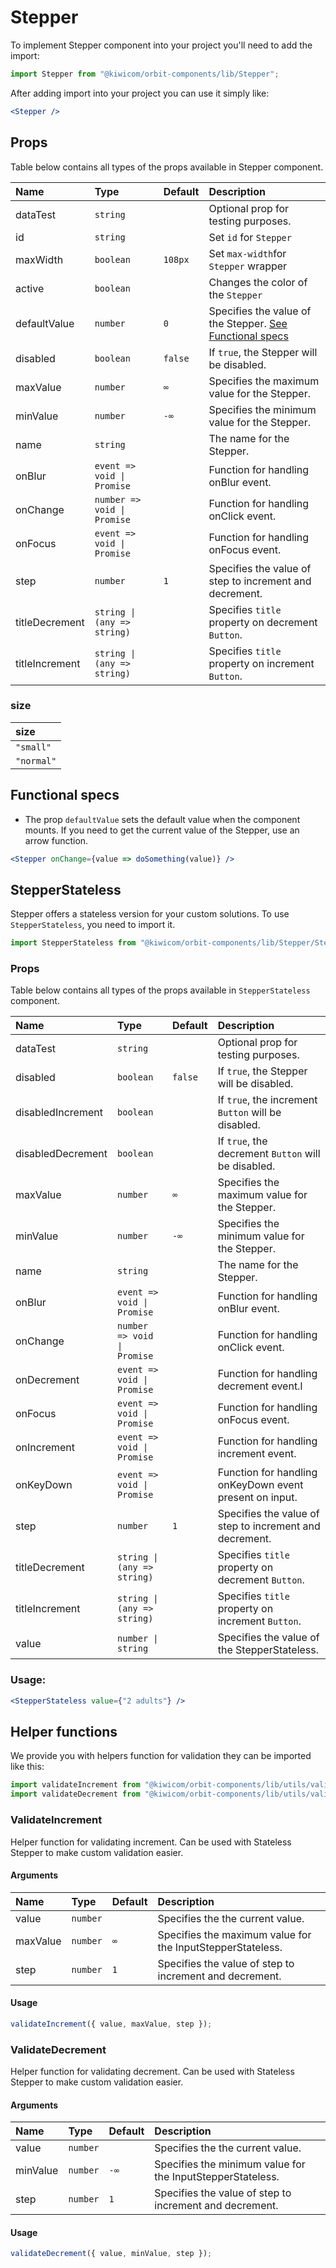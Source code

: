 # Stepper

To implement Stepper component into your project you'll need to add the import:

```jsx
import Stepper from "@kiwicom/orbit-components/lib/Stepper";
```

After adding import into your project you can use it simply like:

```jsx
<Stepper />
```

## Props

Table below contains all types of the props available in Stepper component.

| Name           | Type                        | Default | Description                                                                   |
| :------------- | :-------------------------- | :------ | :---------------------------------------------------------------------------- |
| dataTest       | `string`                    |         | Optional prop for testing purposes.                                           |
| id             | `string`                    |         | Set `id` for `Stepper`                                                        |
| maxWidth       | `boolean`                   | `108px` | Set `max-width`for `Stepper` wrapper                                          |
| active         | `boolean`                   |         | Changes the color of the `Stepper`                                            |
| defaultValue   | `number`                    | `0`     | Specifies the value of the Stepper. [See Functional specs](#functional-specs) |
| disabled       | `boolean`                   | `false` | If `true`, the Stepper will be disabled.                                      |
| maxValue       | `number`                    | `∞`     | Specifies the maximum value for the Stepper.                                  |
| minValue       | `number`                    | `-∞`    | Specifies the minimum value for the Stepper.                                  |
| name           | `string`                    |         | The name for the Stepper.                                                     |
| onBlur         | `event => void \| Promise`  |         | Function for handling onBlur event.                                           |
| onChange       | `number => void \| Promise` |         | Function for handling onClick event.                                          |
| onFocus        | `event => void \| Promise`  |         | Function for handling onFocus event.                                          |
| step           | `number`                    | `1`     | Specifies the value of step to increment and decrement.                       |
| titleDecrement | `string \| (any => string)` |         | Specifies `title` property on decrement `Button`.                             |
| titleIncrement | `string \| (any => string)` |         | Specifies `title` property on increment `Button`.                             |

### size

| size       |
| :--------- |
| `"small"`  |
| `"normal"` |

## Functional specs

- The prop `defaultValue` sets the default value when the component mounts. If you need to get the current value of the Stepper, use an arrow function.

```jsx
<Stepper onChange={value => doSomething(value)} />
```

## StepperStateless

Stepper offers a stateless version for your custom solutions. To use `StepperStateless`, you need to import it.

```jsx
import StepperStateless from "@kiwicom/orbit-components/lib/Stepper/StepperStateless";
```

### Props

Table below contains all types of the props available in `StepperStateless` component.

| Name              | Type                        | Default | Description                                             |
| :---------------- | :-------------------------- | :------ | :------------------------------------------------------ |
| dataTest          | `string`                    |         | Optional prop for testing purposes.                     |
| disabled          | `boolean`                   | `false` | If `true`, the Stepper will be disabled.                |
| disabledIncrement | `boolean`                   |         | If `true`, the increment `Button` will be disabled.     |
| disabledDecrement | `boolean`                   |         | If `true`, the decrement `Button` will be disabled.     |
| maxValue          | `number`                    | `∞`     | Specifies the maximum value for the Stepper.            |
| minValue          | `number`                    | `-∞`    | Specifies the minimum value for the Stepper.            |
| name              | `string`                    |         | The name for the Stepper.                               |
| onBlur            | `event => void \| Promise`  |         | Function for handling onBlur event.                     |
| onChange          | `number => void \| Promise` |         | Function for handling onClick event.                    |
| onDecrement       | `event => void \| Promise`  |         | Function for handling decrement event.l                 |
| onFocus           | `event => void \| Promise`  |         | Function for handling onFocus event.                    |
| onIncrement       | `event => void \| Promise`  |         | Function for handling increment event.                  |
| onKeyDown         | `event => void \| Promise`  |         | Function for handling onKeyDown event present on input. |
| step              | `number`                    | `1`     | Specifies the value of step to increment and decrement. |
| titleDecrement    | `string \| (any => string)` |         | Specifies `title` property on decrement `Button`.       |
| titleIncrement    | `string \| (any => string)` |         | Specifies `title` property on increment `Button`.       |
| value             | `number \| string`          |         | Specifies the value of the StepperStateless.            |

### Usage:

```jsx
<StepperStateless value={"2 adults"} />
```

## Helper functions

We provide you with helpers function for validation they can be imported like this:

```jsx
import validateIncrement from "@kiwicom/orbit-components/lib/utils/validateIncrement";
import validateDecrement from "@kiwicom/orbit-components/lib/utils/validateDecrement";
```

### ValidateIncrement

Helper function for validating increment. Can be used with Stateless Stepper to make custom validation easier.

#### Arguments

| Name     | Type     | Default | Description                                                |
| :------- | :------- | :------ | :--------------------------------------------------------- |
| value    | `number` |         | Specifies the the current value.                           |
| maxValue | `number` | `∞`     | Specifies the maximum value for the InputStepperStateless. |
| step     | `number` | `1`     | Specifies the value of step to increment and decrement.    |

#### Usage

```js
validateIncrement({ value, maxValue, step });
```

### ValidateDecrement

Helper function for validating decrement. Can be used with Stateless Stepper to make custom validation easier.

#### Arguments

| Name     | Type     | Default | Description                                                |
| :------- | :------- | :------ | :--------------------------------------------------------- |
| value    | `number` |         | Specifies the the current value.                           |
| minValue | `number` | `-∞`    | Specifies the minimum value for the InputStepperStateless. |
| step     | `number` | `1`     | Specifies the value of step to increment and decrement.    |

#### Usage

```js
validateDecrement({ value, minValue, step });
```
